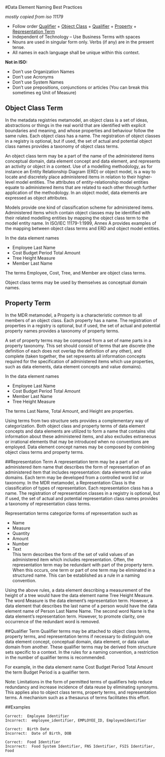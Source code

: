 #Data Element Naming Best Practices

_mostly copied from iso 11179_

* Follow order [Qualifier](#qualifier) + [Object Class](#object_class) + [Qualifier](#qualifier) + [Property](#property) + [Representation Term](#representation)
* Independent of Technology – Use Business Terms with spaces
* Nouns are used in singular form only. Verbs (if any) are in the present tense.
* All names in each language shall be unique within this context.

**Not in ISO:**

* Don’t use Organization Names
* Don’t use Acronyms 
* Don’t use System Names
* Don’t use prepositions, conjunctions or articles (You can break this sometimes eg Unit of Measure)

<a name="object_class"></a>
## Object Class Term

In the metadata registries metamodel, an object class is a set of ideas, abstractions or things in the real world that are identified with explicit boundaries and meaning, and whose properties and behaviour follow the same rules. Each object class has a name. The registration of object classes in a registry is optional, but if used, the set of actual and potential object class names provides a taxonomy of object class terms.  

An object class term may be a part of the name of the administered items conceptual domain, data element concept and data element, and represents an activity or object in a context. Use of a modelling methodology, as for instance an Entity Relationship Diagram (ERD) or object model, is a way to locate and discretely place administered items in relation to their higher-level model entities. The attributes of entity-relationship model entities equate to administered items that are related to each other through further application of the methodology. In an object model, data elements are expressed as object attributes.

Models provide one kind of classification scheme for administered items. Administered items which contain object classes may be identified with their related modelling entities by mapping the object class term to the model entity name. In ISO/IEC 11179-1:1999, Annex A provides examples of the mapping between object class terms and ERD and object model entities.

In the data element names   
* Employee Last Name
* Cost Budget Period Total Amount 
* Tree Height Measure
* Member Last Name

The terms Employee, Cost, Tree, and Member are object class terms.

Object class terms may be used by themselves as conceptual domain names.

<a name="property"></a>
## Property Term

In the MDR metamodel, a Property is a characteristic common to all members of an object class. Each property has a name. The registration of properties in a registry is optional, but if used, the set of actual and potential property names provides a taxonomy of property terms.

A set of property terms may be composed from a set of name parts in a property taxonomy. This set should consist of terms that are discrete (the definition of each does not overlap the definition of any other), and complete (taken together, the set represents all information concepts required for the specification of administered items which use properties, such as data elements, data element concepts and value domains).

In the data element names   
* Employee Last Name
* Cost Budget Period Total Amount 
* Member Last Name
* Tree Height Measure  

The terms Last Name, Total Amount, and Height are properties.  

Using terms from two structure sets provides a complementary way of categorization. Both object class and property terms of data element concepts and data elements are utilized to form a name that contains vital information about these administered items, and also excludes extraneous or irrational elements that may be introduced when no conventions are employed. Data element concept names may be composed by combining object class terms and property terms.

<a name="representation"></a>
##Representation Term
A representation term may be a part of an administered item name that describes the form of representation of an administered item that includes representation: data elements and value domains. Each term may be developed from a controlled word list or taxonomy. In the MDR metamodel, a Representation Class is the classification of types of representation. Each representation class has a name. The registration of representation classes in a registry is optional, but if used, the set of actual and potential representation class names provides a taxonomy of representation class terms.

Representation terms categorize forms of representation such as
* Name
* Measure 
* Quantity
* Amount
* Number 
* Text  
This term describes the form of the set of valid values of an administered item which includes representation. Often, the representation term may be redundant with part of the property term. When this occurs, one term or part of one term may be eliminated in a structured name. This can be established as a rule in a naming convention.

Using the above rules, a data element describing a measurement of the height of a tree would have the data element name Tree Height Measure. The word Measure is the data element’s representation term. However, a data element that describes the last name of a person would have the data element name of Person Last Name Name. The second word Name is the data element’s representation term. However, to promote clarity, one occurrence of the redundant word is removed.

<a name="qualifier"></a>
##Qualifier Term
Qualifier terms may be attached to object class terms, property terms, and representation terms if necessary to distinguish one data element concept, conceptual domain, data element, or data value domain from another. These qualifier terms may be derived from structure sets specific to a context. In the rules for a naming convention, a restriction in the number of qualifier terms is recommended.

For example, in the data element name Cost Budget Period Total Amount the term Budget Period is a qualifier term.

Note: Limitations in the form of permitted terms of qualifiers help reduce redundancy and increase incidence of data reuse by eliminating synonyms. This applies also to object class terms, property terms, and representation terms. A mechanism such as a thesaurus of terms facilitates this effort.

##Examples
```
Correct:  Employee Identifier
Incorrect:  employee_identifier, EMPLOYEE_ID, EmployeeIdentifier
```

```
Correct:  Birth Date
Incorrect:  Date of Birth, DOB
```

```
Correct:  Food Identifier
Incorrect:  Food System Identifier, FNS Identifier, FSIS Identifier, Food
```


